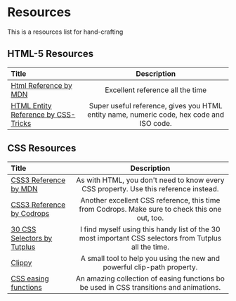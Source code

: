 # Resources

This is a resources list for hand-crafting

## HTML-5 Resources
Title | Description
:-- | :--: |
[Html Reference by MDN](https://developer.mozilla.org/en-US/docs/Web/HTML/Element) | Excellent reference all the time
[HTML Entity Reference by CSS-Tricks](https://css-tricks.com/snippets/html/glyphs/) | Super useful reference, gives you HTML entity name, numeric code, hex code and ISO code.


## CSS Resources
Title | Description
:-- | :--: |
[CSS3 Reference by MDN](https://developer.mozilla.org/en-US/docs/Web/CSS/Reference) | As with HTML, you don't need to know every CSS property. Use this reference instead.
[CSS3 Reference by Codrops](https://tympanus.net/codrops/css_reference/) | Another excellent CSS reference, this time from Codrops. Make sure to check this one out, too.
[30 CSS Selectors by Tutplus](https://code.tutsplus.com/tutorials/the-30-css-selectors-you-must-memorize--net-16048/) | I find myself using this handy list of the 30 most important CSS selectors from Tutplus all the time.
[Clippy](https://bennettfeely.com/clippy/) | A small tool to help you using the new and powerful clip-path property.
[CSS easing functions](https://easings.net/) | An amazing collection of easing functions bo be used in CSS transitions and animations.




